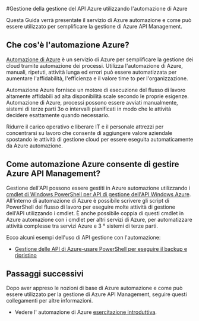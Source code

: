 <properties
    pageTitle="Gestire Azure API Management utilizzando l'automazione di Azure"
    description="Informazioni sull'utilizzo del servizio di automazione di Azure per gestire Azure API Management."
    services="api-management, automation"
    documentationCenter=""
    authors="csand-msft"
    manager="eamono"
    editor=""/>

<tags
    ms.service="api-management"
    ms.workload="mobile"
    ms.tgt_pltfrm="na"
    ms.devlang="na"
    ms.topic="article"
    ms.date="10/25/2016"
    ms.author="csand"/>



#<a name="managing-azure-api-management-using-azure-automation"></a>Gestione della gestione del API Azure utilizzando l'automazione di Azure

Questa Guida verrà presentate il servizio di Azure automazione e come può essere utilizzato per semplificare la gestione di Azure API Management.

## <a name="what-is-azure-automation"></a>Che cos'è l'automazione Azure?

[Automazione di Azure](https://azure.microsoft.com/services/automation/) è un servizio di Azure per semplificare la gestione dei cloud tramite automazione dei processi. Utilizza l'automazione di Azure, manuali, ripetuti, attività lunga ed errori può essere automatizzata per aumentare l'affidabilità, l'efficienza e il valore time to per l'organizzazione.

Automazione Azure fornisce un motore di esecuzione del flusso di lavoro altamente affidabili ad alta disponibilità scale secondo le proprie esigenze. Automazione di Azure, processi possono essere avviati manualmente, sistemi di terze parti 3o o intervalli pianificati in modo che le attività decidere esattamente quando necessario.

Ridurre il carico operativo e liberare IT e il personale attrezzi per concentrarsi su lavoro che consente di aggiungere valore aziendale spostando le attività di gestione cloud per essere eseguita automaticamente da Azure automazione.


## <a name="how-can-azure-automation-help-manage-azure-api-management"></a>Come automazione Azure consente di gestire Azure API Management?

Gestione dell'API possono essere gestiti in Azure automazione utilizzando i [cmdlet di Windows PowerShell per API di gestione dell'API Windows Azure](https://azure.microsoft.com/updates/full-set-of-windows-powershell-cmdlets-for-azure-api-management-api/). All'interno di automazione di Azure è possibile scrivere gli script di PowerShell del flusso di lavoro per eseguire molte attività di gestione dell'API utilizzando i cmdlet. È anche possibile coppia di questi cmdlet in Azure automazione con i cmdlet per altri servizi di Azure, per automatizzare attività complesse tra servizi Azure e 3 ° sistemi di terze parti.

Ecco alcuni esempi dell'uso di API gestione con l'automazione:
* [Gestione delle API di Azure-usare PowerShell per eseguire il backup e ripristino](https://blogs.msdn.microsoft.com/katriend/2015/10/02/azure-api-management-using-powershell-for-backup-and-restore/)

## <a name="next-steps"></a>Passaggi successivi

Dopo aver appreso le nozioni di base di Azure automazione e come può essere utilizzato per la gestione di Azure API Management, seguire questi collegamenti per altre informazioni.

* Vedere l' automazione di Azure [esercitazione introduttiva](../automation/automation-first-runbook-graphical.md).
